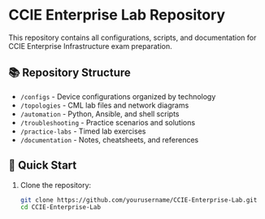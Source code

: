 # CCIE Enterprise Lab Repository

This repository contains all configurations, scripts, and documentation for CCIE Enterprise Infrastructure exam preparation.

## 📚 Repository Structure

- `/configs` - Device configurations organized by technology
- `/topologies` - CML lab files and network diagrams  
- `/automation` - Python, Ansible, and shell scripts
- `/troubleshooting` - Practice scenarios and solutions
- `/practice-labs` - Timed lab exercises
- `/documentation` - Notes, cheatsheets, and references

## 🚀 Quick Start

1. Clone the repository:
   ```bash
   git clone https://github.com/yourusername/CCIE-Enterprise-Lab.git
   cd CCIE-Enterprise-Lab
